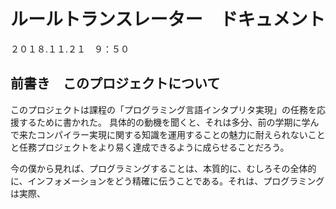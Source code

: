 #  ルールトランスレーター　ドキュメント
２０１８.１１.２１　９：５０

## 前書き　このプロジェクトについて

このプロジェクトは課程の「プログラミング言語インタプリタ実現」の任務を応援するために書かれた。
具体的の動機を聞くと、それは多分、前の学期に学んで来たコンパイラー実現に関する知識を運用することの魅力に耐えられないことと任務プロジェクトをより易く達成できるように成らせることだろう。

今の僕から見れば、プログラミングすることは、本質的に、むしろその全体的に、インフォメーションをどう精確に伝うことである。それは、プログラミングは実際、

